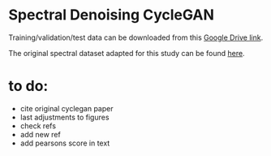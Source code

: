 # Spectral Denoising CycleGAN

Training/validation/test data can be downloaded from this [Google Drive link](https://drive.google.com/drive/folders/1d7KSXt-ZDyDc_YGKFiEZV5ckLYmrl6y8?usp=sharing).

The original spectral dataset adapted for this study can be found [here](https://github.com/conor-horgan/DeepeR). 
# to do:

- cite original cyclegan paper
- last adjustments to figures
- check refs
- add new ref
- add pearsons score in text

